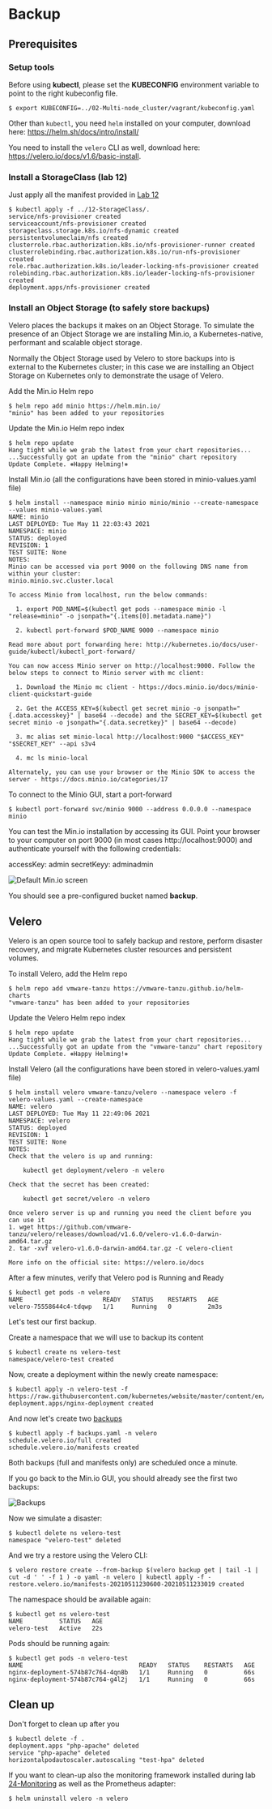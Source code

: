 # Backup

## Prerequisites

### Setup tools

Before using **kubectl**, please set the **KUBECONFIG** environment variable to point to the right kubeconfig file.

```console
$ export KUBECONFIG=../02-Multi-node_cluster/vagrant/kubeconfig.yaml
```

Other than `kubectl`, you need `helm` installed on your computer, download here: https://helm.sh/docs/intro/install/

You need to install the `velero` CLI as well, download here: https://velero.io/docs/v1.6/basic-install.

### Install a StorageClass (lab 12)

Just apply all the manifest provided in [Lab 12](../12-StorageClass)

```console
$ kubectl apply -f ../12-StorageClass/.
service/nfs-provisioner created
serviceaccount/nfs-provisioner created
storageclass.storage.k8s.io/nfs-dynamic created
persistentvolumeclaim/nfs created
clusterrole.rbac.authorization.k8s.io/nfs-provisioner-runner created
clusterrolebinding.rbac.authorization.k8s.io/run-nfs-provisioner created
role.rbac.authorization.k8s.io/leader-locking-nfs-provisioner created
rolebinding.rbac.authorization.k8s.io/leader-locking-nfs-provisioner created
deployment.apps/nfs-provisioner created
```

### Install an Object Storage (to safely store backups)

Velero places the backups it makes on an Object Storage. To simulate the presence of an Object Storage we are installing Min.io, a Kubernetes-native, performant and scalable object storage. 

Normally the Object Storage used by Velero to store backups into is  external to the Kubernetes cluster; in this case we are installing an Object Storage on Kubernetes only to demonstrate the usage of Velero.

Add the Min.io Helm repo

```console
$ helm repo add minio https://helm.min.io/
"minio" has been added to your repositories
```

Update the Min.io Helm repo index

```console
$ helm repo update
Hang tight while we grab the latest from your chart repositories...
...Successfully got an update from the "minio" chart repository
Update Complete. ⎈Happy Helming!⎈
```

Install Min.io (all the configurations have been stored in minio-values.yaml file)

```console
$ helm install --namespace minio minio minio/minio --create-namespace --values minio-values.yaml
NAME: minio
LAST DEPLOYED: Tue May 11 22:03:43 2021
NAMESPACE: minio
STATUS: deployed
REVISION: 1
TEST SUITE: None
NOTES:
Minio can be accessed via port 9000 on the following DNS name from within your cluster:
minio.minio.svc.cluster.local

To access Minio from localhost, run the below commands:

  1. export POD_NAME=$(kubectl get pods --namespace minio -l "release=minio" -o jsonpath="{.items[0].metadata.name}")

  2. kubectl port-forward $POD_NAME 9000 --namespace minio

Read more about port forwarding here: http://kubernetes.io/docs/user-guide/kubectl/kubectl_port-forward/

You can now access Minio server on http://localhost:9000. Follow the below steps to connect to Minio server with mc client:

  1. Download the Minio mc client - https://docs.minio.io/docs/minio-client-quickstart-guide

  2. Get the ACCESS_KEY=$(kubectl get secret minio -o jsonpath="{.data.accesskey}" | base64 --decode) and the SECRET_KEY=$(kubectl get secret minio -o jsonpath="{.data.secretkey}" | base64 --decode)

  3. mc alias set minio-local http://localhost:9000 "$ACCESS_KEY" "$SECRET_KEY" --api s3v4

  4. mc ls minio-local

Alternately, you can use your browser or the Minio SDK to access the server - https://docs.minio.io/categories/17
```

To connect to the Minio GUI, start a port-forward

```console
$ kubectl port-forward svc/minio 9000 --address 0.0.0.0 --namespace minio
```

You can test the Min.io installation by accessing its GUI. Point your browser to your computer on port 9000 (in most cases http://localhost:9000) and authenticate yourself with the following credentials:

accessKey: admin
secretKeyy: adminadmin

![Default Min.io screen](img/default_minio_screen.png)

You should see a pre-configured bucket named **backup**.

## Velero

Velero is an open source tool to safely backup and restore, perform disaster recovery, and migrate Kubernetes cluster resources and persistent volumes.

To install Velero, add the Helm repo

```console
$ helm repo add vmware-tanzu https://vmware-tanzu.github.io/helm-charts
"vmware-tanzu" has been added to your repositories
```

Update the Velero Helm repo index

```console
$ helm repo update
Hang tight while we grab the latest from your chart repositories...
...Successfully got an update from the "vmware-tanzu" chart repository
Update Complete. ⎈Happy Helming!⎈
```

Install Velero (all the configurations have been stored in velero-values.yaml file)

```console
$ helm install velero vmware-tanzu/velero --namespace velero -f velero-values.yaml --create-namespace
NAME: velero
LAST DEPLOYED: Tue May 11 22:49:06 2021
NAMESPACE: velero
STATUS: deployed
REVISION: 1
TEST SUITE: None
NOTES:
Check that the velero is up and running:

    kubectl get deployment/velero -n velero

Check that the secret has been created:

    kubectl get secret/velero -n velero

Once velero server is up and running you need the client before you can use it
1. wget https://github.com/vmware-tanzu/velero/releases/download/v1.6.0/velero-v1.6.0-darwin-amd64.tar.gz
2. tar -xvf velero-v1.6.0-darwin-amd64.tar.gz -C velero-client

More info on the official site: https://velero.io/docs
```

After a few minutes, verify that Velero pod is Running and Ready 

```console
$ kubectl get pods -n velero
NAME                      READY   STATUS    RESTARTS   AGE
velero-75558644c4-tdqwp   1/1     Running   0          2m3s
```

Let's test our first backup.

Create a namespace that we will use to backup its content

```console
$ kubectl create ns velero-test
namespace/velero-test created
```

Now, create a deployment within the newly create namespace:

```console
$ kubectl apply -n velero-test -f https://raw.githubusercontent.com/kubernetes/website/master/content/en/examples/application/deployment.yaml
deployment.apps/nginx-deployment created
```

And now let's create two [backups](backups.yaml)

```console
$ kubectl apply -f backups.yaml -n velero
schedule.velero.io/full created
schedule.velero.io/manifests created
```

Both backups (full and manifests only) are scheduled once a minute.

If you go back to the Min.io GUI, you should already see the first two backups:

![Backups](img/first_backups.png)

Now we simulate a disaster:

```console
$ kubectl delete ns velero-test 
namespace "velero-test" deleted
```

And we try a restore using the Velero CLI:

```console
$ velero restore create --from-backup $(velero backup get | tail -1 | cut -d ' ' -f 1 ) -o yaml -n velero | kubectl apply -f - 
restore.velero.io/manifests-20210511230600-20210511233019 created
```

The namespace should be available again:

```console
$ kubectl get ns velero-test 
NAME          STATUS   AGE
velero-test   Active   22s
```

Pods should be running again:

```console
$ kubectl get pods -n velero-test 
NAME                                READY   STATUS    RESTARTS   AGE
nginx-deployment-574b87c764-4qn8b   1/1     Running   0          66s
nginx-deployment-574b87c764-g4l2j   1/1     Running   0          66s
```





## Clean up

Don't forget to clean up after you

```console
$ kubectl delete -f .
deployment.apps "php-apache" deleted
service "php-apache" deleted
horizontalpodautoscaler.autoscaling "test-hpa" deleted
```

If you want to clean-up also the monitoring framework installed during lab [24-Monitoring](../24-Monitoring/README.md) as well as the Prometheus adapter:

```console
$ helm uninstall velero -n velero
```
